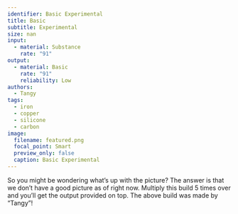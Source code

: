 ```yaml
---
identifier: Basic Experimental
title: Basic
subtitle: Experimental
size: nan
input:
  - material: Substance
    rate: "91"
output:
  - material: Basic
    rate: "91"
    reliability: Low
authors:
  - Tangy
tags:
  - iron
  - copper
  - silicone
  - carbon
image:
  filename: featured.png
  focal_point: Smart
  preview_only: false
  caption: Basic Experimental
---
```

So you might be wondering what’s up with the picture? The answer is that we don’t have a good picture as of right now. Multiply this build 5 times over and you’ll get the output provided on top. The above build was made by “Tangy”!